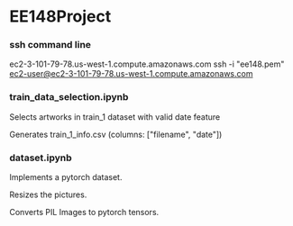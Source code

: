 # EE148Project

### ssh command line 
ec2-3-101-79-78.us-west-1.compute.amazonaws.com ssh -i "ee148.pem" ec2-user@ec2-3-101-79-78.us-west-1.compute.amazonaws.com



### train_data_selection.ipynb

Selects artworks in train_1 dataset with valid date feature

Generates train_1_info.csv  (columns: ["filename", "date"])



### dataset.ipynb

Implements a pytorch dataset.

Resizes the pictures.

Converts PIL Images to pytorch tensors.

